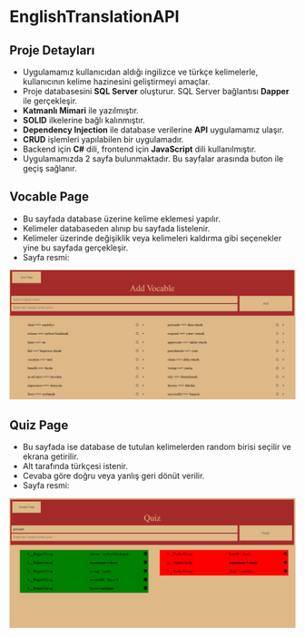 # EnglishTranslationAPI

## Proje Detayları
- Uygulamamız kullanıcıdan aldığı ingilizce ve türkçe kelimelerle, kullanıcının kelime hazinesini geliştirmeyi amaçlar.
- Proje databasesini __SQL Server__ oluşturur. SQL Server bağlantısı __Dapper__ ile gerçekleşir.
- __Katmanlı Mimari__ ile yazılmıştır.
- __SOLID__ ilkelerine bağlı kalınmıştır.
- __Dependency Injection__ ile database verilerine __API__ uygulamamız ulaşır.
- __CRUD__ işlemleri yapılabilen bir uygulamadır.
- Backend için __C#__ dili, frontend için __JavaScript__ dili kullanılmıştır.
- Uygulamamızda 2 sayfa bulunmaktadır. Bu sayfalar arasında buton ile geçiş sağlanır.

## Vocable Page
- Bu sayfada database üzerine kelime eklemesi yapılır.
- Kelimeler databaseden alınıp bu sayfada listelenir.
- Kelimeler üzerinde değişiklik veya kelimeleri kaldırma gibi seçenekler yine bu sayfada gerçekleşir.
- Sayfa resmi:

![vocablePage](https://github.com/devmutluhan/EnglishTranslationAPI/blob/main/Images/VocablePage.png)

## Quiz Page
- Bu sayfada ise database de tutulan kelimelerden random birisi seçilir ve ekrana getirilir.
- Alt tarafında türkçesi istenir.
- Cevaba göre doğru veya yanlış geri dönüt verilir.
- Sayfa resmi:

![quizPage](https://github.com/devmutluhan/EnglishTranslationAPI/blob/main/Images/QuizPage.png)
